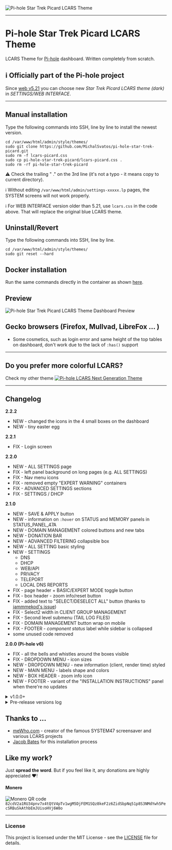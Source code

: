 ![Pi-hole Star Trek Picard LCARS Theme](https://github.com/MichalSvatos/pi-hole-star-trek-picard/raw/main/previews/pi-hole-star-trek-picard-lcars.png)
***

# Pi-hole Star Trek Picard LCARS Theme

LCARS Theme for [Pi-hole](https://github.com/pi-hole/pi-hole) dashboard. Written completely from scratch.

## ℹ️ Officially part of the Pi-hole project
Since [web v5.21](https://github.com/pi-hole/web/releases/tag/v5.21) you can choose new _Star Trek Picard LCARS theme (dark)_ in _SETTINGS/WEB INTERFACE_.

***

## Manual installation
Type the following commands into SSH, line by line to install the newest version.

```
cd /var/www/html/admin/style/themes/
sudo git clone https://github.com/MichalSvatos/pi-hole-star-trek-picard.git
sudo rm -f lcars-picard.css
sudo cp pi-hole-star-trek-picard/lcars-picard.css .
sudo rm -rf pi-hole-star-trek-picard
```

⚠️ Check the trailing " ." on the 3rd line (it's not a typo - it means copy to current directory).

ℹ️ Without editing `/var/www/html/admin/settings-xxxxx.lp` pages, the SYSTEM screens will not work properly.

ℹ️ For WEB INTERFACE version older than 5.21, use `lcars.css` in the code above. That will replace the original blue LCARS theme.

## Uninstall/Revert
Type the following commands into SSH, line by line.

```
cd /var/www/html/admin/style/themes/
sudo git reset --hard
```

## Docker installation
Run the same commands directly in the container as shown [here](https://github.com/MichalSvatos/pi-hole-lcars-next-gen/issues/1#issuecomment-1372378045).

## Preview
![Pi-hole Star Trek Picard LCARS Theme Dashboard Preview](https://github.com/MichalSvatos/pi-hole-star-trek-picard/raw/main/previews/pi-hole-star-trek-picard-lcars-showcase.png)

## Gecko browsers (Firefox, Mullvad, LibreFox ... )
- Some cosmetics, such as login error and same height of the top tables on dashboard, don't work due to the lack of `:has()` support

***

## Do you prefer more colorful LCARS?
Check my other theme
[![Pi-hole LCARS Next Generation Theme](https://github.com/MichalSvatos/pi-hole-star-trek-picard/raw/main/previews/pi-hole-tng-lcars.png)](https://github.com/MichalSvatos/pi-hole-lcars-next-gen)

***

## Changelog
**2.2.2**
- NEW - changed the icons in the 4 small boxes on the dashboard
- NEW - tiny easter egg

**2.2.1**
- FIX - Login screen

**2.2.0**
- NEW - ALL SETTINGS page
- FIX - left panel background on long pages (e.g. ALL SETTINGS)
- FIX - Nav menu icons
- FIX - removed empty "EXPERT WARNING" containers
- FIX - ADVANCED SETTINGS sections
- FIX - SETTINGS / DHCP

**2.1.0**
- NEW - SAVE &amp; APPLY button
- NEW - information on `:hover` on STATUS and MEMORY panels in STATUS_PANEL_47A
- NEW - DOMAIN MANAGEMENT colored buttons and new tabs
- NEW - DONATION BAR
- NEW - ADVANCED FILTERING collapsible box
- NEW - ALL SETTING basic styling
- NEW - SETTINGS
  - DNS
  - DHCP
  - WEB/API
  - PRIVACY
  - TELEPORT
  - LOCAL DNS REPORTS
- FIX - page header + BASIC/EXPERT MODE toggle button
- FIX - box header - zoom info/reset button
- FIX - added text to "SELECT/DESELECT ALL" button (thanks to [jammmekod's issue](https://github.com/MichalSvatos/pi-hole-star-trek-picard/issues/1))
- FIX - Select2 width in CLIENT GROUP MANAGEMENT
- FIX - Second level submenu (TAIL LOG FILES)
- FIX - DOMAIN MANAGEMENT button wrap on mobile
- FIX - FOOTER - _component status_ label while sidebar is collapsed
- some unused code removed

**2.0.0 (Pi-hole v6)**
- FIX - all the bells and whistles around the boxes visible
- FIX - DROPDOWN MENU - icon sizes
- NEW - DROPDOWN MENU - new information (client, render time) styled
- NEW - MAIN MENU - labels shape and colors
- NEW - BOX HEADER - zoom info icon
- NEW - FOOTER - variant of the "INSTALLATION INSTRUCTIONS" panel when there're no updates

<details>
  <summary>v1.0.0+</summary>

**1.4.3**
- FIX - checkboxes & radios class refactoring
- FIX - removed "LCARS theme by @MichalSvatos" from main menu
- FIX - button alignment in TOOLS/AUDIT LOG table

**1.4.2**
- FIX - checkboxes and radios for both `lcars` classes
- FIX - more general selector for footer styling `.list-inline` --> `ul[class*="list-"]`
- FIX - alert colors, border-radius and close button styling

**1.4.1**
- FIX - colored log has actually colors
- FIX - menu and login buttons tweaks (padding + overflow, ellipsis)

**1.4.0**
- **A couple of changes I made to unify the coding standards with the [Pi-hole/AdminLTE](https://github.com/pi-hole/AdminLTE/) (see [announcement](#announcement))**
  - NEW - Tabs &rarr; spaces
  - NEW - Added `.editorconfig`
- FIX - The height of the QUERY TYPES and UPSTREAM SERVERS graph box on the dashboard is now dynamic + mobile version update
- FIX - Sidebar spacing and round corners while using fluid layout
- FIX - Notification number in the header aligned properly to the side
- FIX - Network table hostname link color (for better readability)
- FIX - FOOTER on Docker version (shameless self promo removed)
- FIX - added min-height to `.content` to avoid incorrect footer position when TOOLS menu is open
- FIX - corrected position of the "timer" number in the right corner (boxed vs fluid layout)
- FIX - showed icons in the 4 status boxes on dashboard on mobile

**1.3.2**
- Add `color-scheme: dark` to avoid problems with browser's "Force dark mode" option (copy of the commit [7c2ebef](https://github.com/MichalSvatos/AdminLTE/commit/7c2ebef62b4c79844afed24e5b61d698e93618f1) )

**1.3.1**
- FIX - Scrollbar colors for CLIENTS `select2`

**1.3.0**
- NEW - Completely redesigned much cooler looking FOOTER
- FIX - Dynamic `border-radius` of the main sidebar through custom property

**1.2.1**
- FIX - scrollbar colors

**1.2.0**
- NEW - SETTINGS / PRIVACY added LCARS panel
- NEW - SETTINGS / WEB INTERFACE added LCARS panels
- FIX - SETTINGS / WEB INTERFACE input and select styled
- FIX - SETTINGS / DNS inputs styled

**1.1.0**
- NEW - DOMAINS page visual tweaks
- NEW - updated _danger area_ on SYSTEM page with new animations
- NEW - _Status_panel-47a_ updated with colors reflecting the actual state (active/disabled)
- NEW - DISABLE BLOCKING / CUSTOM TIME modal window styled
- FIX - DOMAINS page - checkbox labels on one line
- FIX - _Show X entries_ vertical align
- FIX - _Pagination_ margins
- FIX - In some _dataTables_ added rounded corners to buttons (= not visually connected to other elements)

**1.0.1**
- 🧹🗑️ Cleaning, tiny refactoring

**1.0.0**
- Version 1.0.0 released!
- NEW - updated preview
</details>

<details>
	<summary>Pre-release versions log</summary>

**0.7.2**
- Code cleaning

**0.7.1**
- FIX - Network overview table

**0.7.0**
- Network overview table

**0.6.0**
- Code cleaning

**0.5.0**
- Datepicker

**0.4.0**
- Alert modal quick styling

**0.3.3**
- FIX - SETTINGS / DHCP table

**0.3.2**
- FIX - TOP tables border removed

**0.3.1**
- Data tables responsive tweaks

**0.3.0**
- Data tables + dropdown menus
- FIX - adjusted input border color

**0.2.2**
- Page headers

**0.2.1**
- Box footers

**0.2.0**
- Finished SETTINGS / DNS page
- `code`, `pre` styling

**0.13.2**
- Audit logs button styling

**0.13.1**
- FIX - queries tables (dashboard)

**0.13.0**
- All queries tables

**0.12.6**
- Pagination

**0.12.5**
- Main drop down menu close button

**0.12.4**
- FIX - Chart "scanner" height on Long Term Data page
- FIX - Scanner loading overlay color

**0.12.3**
- Donation bar (login, other pages) + refactoring

**0.12.2**
- Login screen - donation bar

**0.12.1**
- Login screen - error message

**0.12.0**
- Login screen

**0.11.1**
- Main drop down menu

**0.11.0**
- Forms, selects, inputs, textareas
- Select2

**0.10.2**
- FIX - Checkboxes and radios styling (because icheck-bootstrap.min.css)

**0.10.1**
- FIX - More logical color (green) for checkboxes and radios
- FIX - Renamed animation for small scanners

**0.10.0**
- SETTINGS / DNS page

**0.9.3**
- Checkboxes and radios styling

**0.9.2**
- Notification "dot"

**0.9.1**
- FIX - Tab buttons in SETTINGS section width

**0.9.0**
- SETTINGS / SYSTEM page
- FIX - pulseBg animation new variable

**0.8.5**
- Tab buttons in SETTINGS section

**0.8.4**
- FIX - font weight and subpage version of STATS boxes

**0.8.3**
- FIX - removed custom FontAwesome icon. Don't ask 🤦

**0.8.2**
- FIX - colors for the JS generated content

**0.8.1**
- FIX - same height of the "TOP" tables

**0.8.0**
- Donation bar
- Footer + update available variant

**0.7.0**
- "TOP" tables on the dashboard

**0.6.3**
- Charts "scanner" animation

**0.6.2**
- Preview images in README

**0.6.1**
- Pie charts visual tweak (mirroring)

**0.6.0**
- Pie charts styling

**0.5.0**
- First commit containing - header, sidebar + menu, total queries, clients and user panel, basic animations

</details>

## Thanks to ...
- [meWho.com](https://mewho.com) - creator of the famous SYSTEM47 screensaver and various LCARS projects
- [Jacob Bates](https://github.com/jacobbates) for this installation process

## Like my work?️
Just **spread the word**. But if you feel like it, any donations are highly appreciated ❤️!

#### Monero
![Monero QR code](https://github.com/MichalSvatos/pi-hole-star-trek-picard/raw/main/imgs/qr-monero.png)
`82cdV2a1RU34pnv7x4tQtV4pTv1wgM5DjFEM1SQz8keF2z6ZidSbpNq51p8S3NMdYwh5PecSRBuSkAthbEmJUisoHVj6W8o`

---
### License
This project is licensed under the MIT License - see the [LICENSE](LICENSE) file for details.
